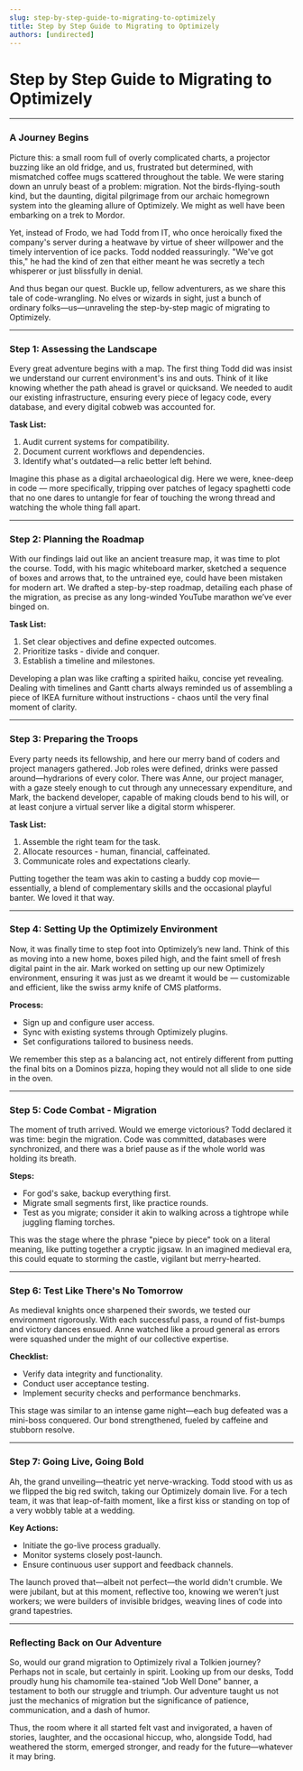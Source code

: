 ```yaml
---
slug: step-by-step-guide-to-migrating-to-optimizely
title: Step by Step Guide to Migrating to Optimizely
authors: [undirected]
---
```



# Step by Step Guide to Migrating to Optimizely

---
### A Journey Begins

Picture this: a small room full of overly complicated charts, a projector buzzing like an old fridge, and us, frustrated but determined, with mismatched coffee mugs scattered throughout the table. We were staring down an unruly beast of a problem: migration. Not the birds-flying-south kind, but the daunting, digital pilgrimage from our archaic homegrown system into the gleaming allure of Optimizely. We might as well have been embarking on a trek to Mordor.

Yet, instead of Frodo, we had Todd from IT, who once heroically fixed the company's server during a heatwave by virtue of sheer willpower and the timely intervention of ice packs. Todd nodded reassuringly. "We've got this," he had the kind of zen that either meant he was secretly a tech whisperer or just blissfully in denial.

And thus began our quest. Buckle up, fellow adventurers, as we share this tale of code-wrangling. No elves or wizards in sight, just a bunch of ordinary folks—us—unraveling the step-by-step magic of migrating to Optimizely.

---

### Step 1: Assessing the Landscape

Every great adventure begins with a map. The first thing Todd did was insist we understand our current environment's ins and outs. Think of it like knowing whether the path ahead is gravel or quicksand. We needed to audit our existing infrastructure, ensuring every piece of legacy code, every database, and every digital cobweb was accounted for. 

**Task List:**

1. Audit current systems for compatibility.
2. Document current workflows and dependencies.
3. Identify what's outdated—a relic better left behind.

Imagine this phase as a digital archaeological dig. Here we were, knee-deep in code — more specifically, tripping over patches of legacy spaghetti code that no one dares to untangle for fear of touching the wrong thread and watching the whole thing fall apart.

---

### Step 2: Planning the Roadmap

With our findings laid out like an ancient treasure map, it was time to plot the course. Todd, with his magic whiteboard marker, sketched a sequence of boxes and arrows that, to the untrained eye, could have been mistaken for modern art. We drafted a step-by-step roadmap, detailing each phase of the migration, as precise as any long-winded YouTube marathon we’ve ever binged on.

**Task List:**

1. Set clear objectives and define expected outcomes.
2. Prioritize tasks - divide and conquer.
3. Establish a timeline and milestones.

Developing a plan was like crafting a spirited haiku, concise yet revealing. Dealing with timelines and Gantt charts always reminded us of assembling a piece of IKEA furniture without instructions - chaos until the very final moment of clarity.

---

### Step 3: Preparing the Troops

Every party needs its fellowship, and here our merry band of coders and project managers gathered. Job roles were defined, drinks were passed around—hydrarions of every color. There was Anne, our project manager, with a gaze steely enough to cut through any unnecessary expenditure, and Mark, the backend developer, capable of making clouds bend to his will, or at least conjure a virtual server like a digital storm whisperer.

**Task List:**

1. Assemble the right team for the task.
2. Allocate resources - human, financial, caffeinated.
3. Communicate roles and expectations clearly.

Putting together the team was akin to casting a buddy cop movie—essentially, a blend of complementary skills and the occasional playful banter. We loved it that way.

---

### Step 4: Setting Up the Optimizely Environment

Now, it was finally time to step foot into Optimizely’s new land. Think of this as moving into a new home, boxes piled high, and the faint smell of fresh digital paint in the air. Mark worked on setting up our new Optimizely environment, ensuring it was just as we dreamt it would be — customizable and efficient, like the swiss army knife of CMS platforms.

**Process:**

- Sign up and configure user access.
- Sync with existing systems through Optimizely plugins.
- Set configurations tailored to business needs.

We remember this step as a balancing act, not entirely different from putting the final bits on a Dominos pizza, hoping they would not all slide to one side in the oven.

---

### Step 5: Code Combat - Migration

The moment of truth arrived. Would we emerge victorious? Todd declared it was time: begin the migration. Code was committed, databases were synchronized, and there was a brief pause as if the whole world was holding its breath.

**Steps:**

- For god's sake, backup everything first.
- Migrate small segments first, like practice rounds.
- Test as you migrate; consider it akin to walking across a tightrope while juggling flaming torches.

This was the stage where the phrase "piece by piece" took on a literal meaning, like putting together a cryptic jigsaw. In an imagined medieval era, this could equate to storming the castle, vigilant but merry-hearted.

---

### Step 6: Test Like There's No Tomorrow

As medieval knights once sharpened their swords, we tested our environment rigorously. With each successful pass, a round of fist-bumps and victory dances ensued. Anne watched like a proud general as errors were squashed under the might of our collective expertise.

**Checklist:**

- Verify data integrity and functionality.
- Conduct user acceptance testing.
- Implement security checks and performance benchmarks.

This stage was similar to an intense game night—each bug defeated was a mini-boss conquered. Our bond strengthened, fueled by caffeine and stubborn resolve.

---

### Step 7: Going Live, Going Bold

Ah, the grand unveiling—theatric yet nerve-wracking. Todd stood with us as we flipped the big red switch, taking our Optimizely domain live. For a tech team, it was that leap-of-faith moment, like a first kiss or standing on top of a very wobbly table at a wedding.

**Key Actions:**

- Initiate the go-live process gradually.
- Monitor systems closely post-launch.
- Ensure continuous user support and feedback channels.

The launch proved that—albeit not perfect—the world didn't crumble. We were jubilant, but at this moment, reflective too, knowing we weren’t just workers; we were builders of invisible bridges, weaving lines of code into grand tapestries.

---

### Reflecting Back on Our Adventure

So, would our grand migration to Optimizely rival a Tolkien journey? Perhaps not in scale, but certainly in spirit. Looking up from our desks, Todd proudly hung his chamomile tea-stained "Job Well Done" banner, a testament to both our struggle and triumph. Our adventure taught us not just the mechanics of migration but the significance of patience, communication, and a dash of humor.

Thus, the room where it all started felt vast and invigorated, a haven of stories, laughter, and the occasional hiccup, who, alongside Todd, had weathered the storm, emerged stronger, and ready for the future—whatever it may bring.